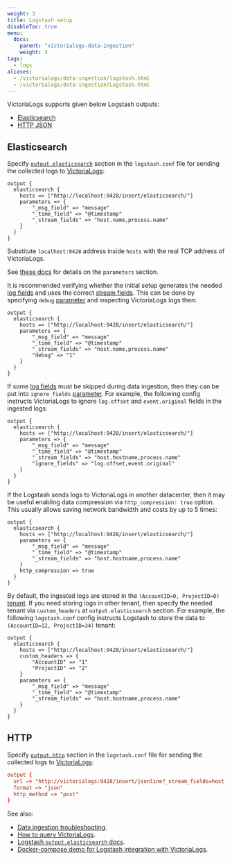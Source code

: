 ```yaml
---
weight: 3
title: Logstash setup
disableToc: true
menu:
  docs:
    parent: "victorialogs-data-ingestion"
    weight: 3
tags:
  - logs
aliases:
  - /victorialogs/data-ingestion/logstash.html
  - /victorialogs/data-ingestion/Logstash.html
---
```

VictoriaLogs supports given below Logstash outputs:
- [Elasticsearch](#elasticsearch)
- [HTTP JSON](#http)

## Elasticsearch

Specify [`output.elasticsearch`](https://www.elastic.co/guide/en/logstash/current/plugins-outputs-elasticsearch.html) section in the `logstash.conf` file
for sending the collected logs to [VictoriaLogs](https://docs.victoriametrics.com/victorialogs/):

```logstash
output {
  elasticsearch {
    hosts => ["http://localhost:9428/insert/elasticsearch/"]
    parameters => {
        "_msg_field" => "message"
        "_time_field" => "@timestamp"
        "_stream_fields" => "host.name,process.name"
    }
  }
}
```

Substitute `localhost:9428` address inside `hosts` with the real TCP address of VictoriaLogs.

See [these docs](https://docs.victoriametrics.com/victorialogs/data-ingestion/#http-parameters) for details on the `parameters` section.

It is recommended verifying whether the initial setup generates the needed [log fields](https://docs.victoriametrics.com/victorialogs/keyconcepts/#data-model)
and uses the correct [stream fields](https://docs.victoriametrics.com/victorialogs/keyconcepts/#stream-fields).
This can be done by specifying `debug` [parameter](https://docs.victoriametrics.com/victorialogs/data-ingestion/#http-parameters)
and inspecting VictoriaLogs logs then:

```logstash
output {
  elasticsearch {
    hosts => ["http://localhost:9428/insert/elasticsearch/"]
    parameters => {
        "_msg_field" => "message"
        "_time_field" => "@timestamp"
        "_stream_fields" => "host.name,process.name"
        "debug" => "1"
    }
  }
}
```

If some [log fields](https://docs.victoriametrics.com/victorialogs/keyconcepts/#data-model) must be skipped
during data ingestion, then they can be put into `ignore_fields` [parameter](https://docs.victoriametrics.com/victorialogs/data-ingestion/#http-parameters).
For example, the following config instructs VictoriaLogs to ignore `log.offset` and `event.original` fields in the ingested logs:

```logstash
output {
  elasticsearch {
    hosts => ["http://localhost:9428/insert/elasticsearch/"]
    parameters => {
        "_msg_field" => "message"
        "_time_field" => "@timestamp"
        "_stream_fields" => "host.hostname,process.name"
        "ignore_fields" => "log.offset,event.original"
    }
  }
}
```

If the Logstash sends logs to VictoriaLogs in another datacenter, then it may be useful enabling data compression via `http_compression: true` option.
This usually allows saving network bandwidth and costs by up to 5 times:

```logstash
output {
  elasticsearch {
    hosts => ["http://localhost:9428/insert/elasticsearch/"]
    parameters => {
        "_msg_field" => "message"
        "_time_field" => "@timestamp"
        "_stream_fields" => "host.hostname,process.name"
    }
    http_compression => true
  }
}
```

By default, the ingested logs are stored in the `(AccountID=0, ProjectID=0)` [tenant](https://docs.victoriametrics.com/victorialogs/#multitenancy).
If you need storing logs in other tenant, then specify the needed tenant via `custom_headers` at `output.elasticsearch` section.
For example, the following `logstash.conf` config instructs Logstash to store the data to `(AccountID=12, ProjectID=34)` tenant:

```logstash
output {
  elasticsearch {
    hosts => ["http://localhost:9428/insert/elasticsearch/"]
    custom_headers => {
        "AccountID" => "1"
        "ProjectID" => "2"
    }
    parameters => {
        "_msg_field" => "message"
        "_time_field" => "@timestamp"
        "_stream_fields" => "host.hostname,process.name"
    }
  }
}
```

## HTTP

Specify [`output.http`](https://www.elastic.co/guide/en/logstash/current/plugins-outputs-http.html) section in the `logstash.conf` file
for sending the collected logs to [VictoriaLogs](https://docs.victoriametrics.com/victorialogs/):

```conf
output {
  url => "http://victorialogs:9428/insert/jsonline?_stream_fields=host.ip,process.name&_msg_field=message&_time_field=@timestamp"
  format => "json"
  http_method => "post"
}
```

See also:

- [Data ingestion troubleshooting](https://docs.victoriametrics.com/victorialogs/data-ingestion/#troubleshooting).
- [How to query VictoriaLogs](https://docs.victoriametrics.com/victorialogs/querying/).
- [Logstash `output.elasticsearch` docs](https://www.elastic.co/guide/en/logstash/current/plugins-outputs-elasticsearch.html).
- [Docker-compose demo for Logstash integration with VictoriaLogs](https://github.com/VictoriaMetrics/VictoriaLogs/tree/master/deployment/docker/victorialogs/logstash).
